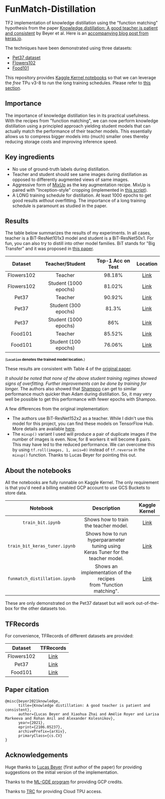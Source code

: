 # FunMatch-Distillation
TF2 implementation of knowledge distillation using the "function matching" hypothesis from the paper [Knowledge distillation:
A good teacher is patient and consistent](https://arxiv.org/abs/2106.05237) by Beyer et al. Here is an 
[accompanying blog post from keras.io](https://keras.io/examples/keras_recipes/better_knowledge_distillation/).

The techniques have been demonstrated using three datasets:
* [Pet37 dataset](http://www.robots.ox.ac.uk/~vgg/data/pets/)
* [Flowers102](https://www.robots.ox.ac.uk/~vgg/data/flowers/102/)
* [Food101](https://www.vision.ee.ethz.ch/datasets_extra/food-101/)

This repository provides [Kaggle Kernel notebooks](https://www.kaggle.com/kernels) so that we can leverage the _free_ TPu v3-8 to run
the long training schedules. Please refer to [this section](https://github.com/sayakpaul/FunMatch-Distillation#about-the-notebooks).

## Importance 

The importance of knowledge distillation lies in its practical usefulness. With the recipes from
"function matching", we  can now perform knowledge distillation using a principled approach
yielding student models that can actually match the performance of their teacher models. This essentially
allows us to compress bigger models into (much) smaller ones thereby reducing storage costs and
improving inference speed. 

## Key ingredients

* No use of ground-truth labels during distillation.
* Teacher and student should see same images during distillation as opposed to differently
  augmented views of same images.
* Aggressive form of [MixUp](https://arxiv.org/abs/1710.09412) as the key augmentation recipe. MixUp
  is paired with "Inception-style" cropping (implemented in [this script](https://github.com/sayakpaul/FunMatch-Distillation/blob/main/crop_resize.py)).
* A LONG training schedule for distillation. At least 1000 epochs to get good results _without_
  overfitting. The importance of a long training schedule is paramount as studied in the paper.
  
## Results

The table below summarizes the results of my experiments. In all cases, teacher is a BiT-ResNet101x3
model and student is a BiT-ResNet50x1. For fun, you can also try to distill into other model
families. BiT stands for "Big Transfer" and it was proposed in [this paper](https://arxiv.org/abs/1912.11370). 

|   Dataset  	|    Teacher/Student    	| Top-1 Acc on Test 	| Location 	|
|:----------:	|:---------------------:	|:-----------------:	|:--------:	|
| Flowers102 	|        Teacher        	|       98.18%      	|   [Link](https://bit.ly/2TER9tr)   	|
| Flowers102 	| Student (1000 epochs) 	|       81.02%       	|   [Link](https://git.io/JBO3Y)   	|
|    Pet37   	|        Teacher        	|       90.92%      	|   [Link](https://t.ly/hAKc)   	|
|    Pet37   	|  Student (300 epochs) 	|       81.3%       	|   [Link](https://git.io/JBO3i)   	|
|    Pet37   	| Student (1000 epochs) 	|        86%        	|   [Link](https://git.io/JBOsv)   	|
|   Food101  	|        Teacher        	|       85.52%      	|   [Link](https://bit.ly/3i7m9M0)   	|
|   Food101  	|  Student (100 epochs) 	|       76.06%        	|   [Link](https://git.io/JB3Xa)   	|

<sup>(**`Location` denotes the trained model location.**)</sup>

These results are consistent with Table 4 of the [original paper](https://arxiv.org/abs/2106.05237). 

_It should be noted that none of the above student training regimes showed signs of overfitting. Further
improvements can be done by training for longer._ The authors also showed that [Shampoo](https://github.com/google-research/google-research/tree/master/scalable_shampoo) can get to similar performance much quicker than Adam
during distillation. So, it may very well be possible to get this performance with fewer epochs
with Shampoo. 

A few differences from the original implementation:

* The authors use BiT-ResNet152x2 as a teacher. While I didn't use this model for this project, you can find these
  models on TensorFlow Hub. More details are available [here](https://github.com/sayakpaul/BiT-jax2tf).
* The `mixup()` variant I used will produce a pair of duplicate images
  if the number of images is even. Now, for 8 workers it will become 8 pairs. 
  This may have led to the reduced performance. We can overcome this by using `tf.roll(images, 1, axis=0)` 
  instead of `tf.reverse` in the `mixup()` function. Thanks to Lucas Beyer for pointing this out.

## About the notebooks

All the notebooks are fully runnable on Kaggle Kernel. The only requirement is that you'd
need a billing enabled GCP account to use GCS Buckets to store data. 

|           Notebook          	|                                    Description                                   	| Kaggle Kernel 	|
|:---------------------------:	|:--------------------------------------------------------------------------------:	|:-------------:	|
|       `train_bit.ipynb`       	|                       Shows how to train the teacher model.                      	|      [Link](https://www.kaggle.com/spsayakpaul/train-bit)     	|
| `train_bit_keras_tuner.ipynb` 	| Shows how to run hyperparameter tuning using<br>Keras Tuner for the teacher model. 	|      [Link](https://www.kaggle.com/spsayakpaul/train-bit-keras-tuner)     	|
| `funmatch_distillation.ipynb` 	|         Shows an implementation of the recipes<br>from "function matching".         	|      [Link](https://www.kaggle.com/spsayakpaul/funmatch-distillation)     	|

These are only demonstrated on the Pet37 dataset but will work out-of-the-box for the other
datasets too. 

## TFRecords

For convenience, TFRecords of different datasets are provided:

|   Dataset  	| TFRecords 	|
|:----------:	|:---------:	|
| Flowers102 	|    [Link](https://git.io/JBOlw)   	|
|    Pet37   	|    [Link](https://git.io/JBOWr)   	|
|   Food101  	|    [Link](https://bit.ly/3iU0ZAq)   	|

## Paper citation

```
@misc{beyer2021knowledge,
      title={Knowledge distillation: A good teacher is patient and consistent}, 
      author={Lucas Beyer and Xiaohua Zhai and Amélie Royer and Larisa Markeeva and Rohan Anil and Alexander Kolesnikov},
      year={2021},
      eprint={2106.05237},
      archivePrefix={arXiv},
      primaryClass={cs.CV}
}
```

## Acknowledgements

Huge thanks to [Lucas Beyer](https://scholar.google.com/citations?user=p2gwhK4AAAAJ&hl=en) 
(first author of the paper) for providing suggestions on the initial version of the implementation.

Thanks to the [ML-GDE program](https://developers.google.com/programs/experts/) for providing GCP credits.

Thanks to [TRC](https://sites.research.google/trc/) for providing Cloud TPU access. 



